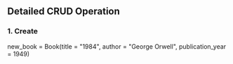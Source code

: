 ## Detailed CRUD Operation

### 1. Create
new_book = Book(title = "1984", author = "George Orwell", publication_year = 1949)